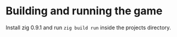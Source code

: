 # Building and running the game

Install zig 0.9.1 and run `zig build run` inside the projects directory.
